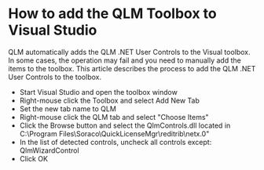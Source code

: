 # How to add the QLM Toolbox to Visual Studio

QLM automatically adds the QLM .NET User Controls to the Visual toolbox. In some cases, the operation may fail and you need to manually add the items to the toolbox. This article describes the process to add the QLM .NET User Controls to the toolbox.

* Start Visual Studio and open the toolbox window
* Right-mouse click the Toolbox and select Add New Tab
* Set the new tab name to QLM
* Right-mouse click the QLM tab and select "Choose Items"
* Click the Browse button and select the QlmControls.dll located in C:\Program Files\Soraco\QuickLicenseMgr\reditrib\netx.0"
* In the list of detected controls, uncheck all controls except: QlmWizardControl
* Click OK

